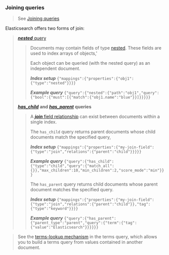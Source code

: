 ### Joining queries

> See [Joining queries](https://www.elastic.co/guide/en/elasticsearch/reference/7.17/joining-queries.html#joining-queries)
> 

Elasticsearch offers two forms of join:

> 
> [***nested*** query](https://www.elastic.co/guide/en/elasticsearch/reference/7.17/query-dsl-nested-query.html)
> 
>> 
>> Documents may contain fields of type [nested](https://www.elastic.co/guide/en/elasticsearch/reference/7.17/nested.html). These fields are used to index arrays of objects,'
>> 
>> Each object can be queried (with the nested query) as an independent document.
>> 
>> ***Index setup*** `{"mappings":{"properties":{"obj1":{"type":"nested"}}}}`
>> 
>> ***Example query*** `{"query":{"nested":{"path":"obj1","query":{"bool":{"must":[{"match":{"obj1.name":"blue"}}]}}}}}	`
>> 
>
> [***has_child***](https://www.elastic.co/guide/en/elasticsearch/reference/7.17/query-dsl-has-child-query.html) **and** [***has_parent***](https://www.elastic.co/guide/en/elasticsearch/reference/7.17/query-dsl-has-parent-query.html) **queries**
> 
>> 
>> A [***join*** field relationship](https://www.elastic.co/guide/en/elasticsearch/reference/7.17/parent-join.html) can exist between documents within a single index. 
>> 
>> The `has_child` query returns parent documents whose child documents match the specified query,
>> 
>> ***Index setup*** `{"mappings":{"properties":{"my-join-field":{"type":"join","relations":{"parent":"child"}}}}}`
>> 
>> ***Example query*** `{"query":{"has_child":{"type":"child","query":{"match_all":{}},"max_children":10,"min_children":2,"score_mode":"min"}}}`
>>
>> The `has_parent` query returns child documents whose parent document matches the specified query.
>> 
>> ***Index setup*** `{"mappings":{"properties":{"my-join-field":{"type":"join","relations":{"parent":"child"}},"tag":{"type":"keyword"}}}}`
>> 
>> ***Example query*** `{"query":{"has_parent":{"parent_type":"parent","query":{"term":{"tag":{"value":"Elasticsearch"}}}}}}`
>> 

> 
> See the [terms-lookup mechanism](https://www.elastic.co/guide/en/elasticsearch/reference/7.17/query-dsl-terms-query.html#query-dsl-terms-lookup) in the terms query, which allows you to build a terms query from values contained in another document.
> 

